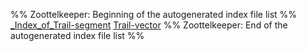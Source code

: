 %% Zoottelkeeper: Beginning of the autogenerated index file list  %%
 [\_Index\_of\_Trail-segment](Trail-segment/_Index_of_Trail-segment.md)
 [Trail-vector](Trail-vector.md)
%% Zoottelkeeper: End of the autogenerated index file list  %%
